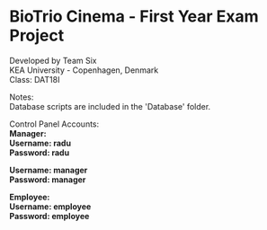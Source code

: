 <h1>BioTrio Cinema - First Year Exam Project</h1>
Developed by Team Six  <br>
KEA University - Copenhagen, Denmark <br>
Class: DAT18I <br>

Notes: <br>
Database scripts are included in the 'Database' folder.<br>

Control Panel Accounts:<br>
<b>Manager:<b><br>
Username: radu<br>
Password: radu<br>

Username: manager<br>
Password: manager<br>

Employee:<br>
Username: employee<br>
Password: employee<br>
